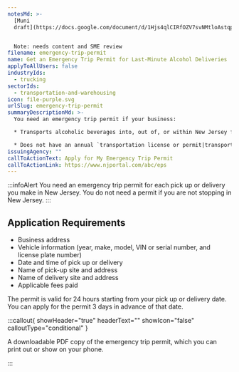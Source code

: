 ```yaml
---
notesMd: >-
  [Muni
  draft](https://docs.google.com/document/d/1Hjs4qlCIRfOZV7svNMtloAstqp2a2UGJBt5XNnbbfao/edit)


  Note: needs content and SME review
filename: emergency-trip-permit
name: Get an Emergency Trip Permit for Last-Minute Alcohol Deliveries
applyToAllUsers: false
industryIds:
  - trucking
sectorIds:
  - transportation-and-warehousing
icon: file-purple.svg
urlSlug: emergency-trip-permit
summaryDescriptionMd: >-
  You need an emergency trip permit if your business:

  * Transports alcoholic beverages into, out of, or within New Jersey for immediate deliveries

  * Does not have an annual `transportation license or permit|transportation-license-permit` 
issuingAgency: ""
callToActionText: Apply for My Emergency Trip Permit
callToActionLink: https://www.njportal.com/abc/eps
---
```



:::infoAlert 
 You need an emergency trip permit for each pick up or delivery you make in New Jersey. You do not need a permit if you are not stopping in New Jersey.
:::

## Application Requirements

* Business address
* Vehicle information (year, make, model, VIN or serial number, and license plate number)
* Date and time of pick up or delivery
* Name of pick-up site and address
* Name of delivery site and address
* Applicable fees paid

The permit is valid for 24 hours starting from your pick up or delivery date. You can apply for the permit 3 days in advance of that date.

:::callout{ showHeader="true" headerText="" showIcon="false" calloutType="conditional" }

A downloadable PDF copy of the emergency trip permit, which you can print out or show on your phone.

:::
